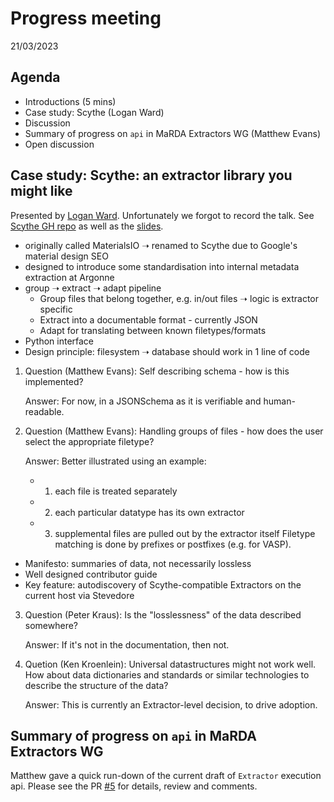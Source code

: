 # Progress meeting

21/03/2023

## Agenda

- Introductions (5 mins)
- Case study: Scythe (Logan Ward)
- Discussion
- Summary of progress on `api` in MaRDA Extractors WG (Matthew Evans)
- Open discussion

## Case study: Scythe: an extractor library you might like

Presented by [Logan Ward](https://github.com/WardLT). Unfortunately we forgot to record the talk. See [Scythe GH repo](https://github.com/materials-data-facility/scythe) as well as the [slides](scythe-overview.pdf).

- originally called MaterialsIO ➝ renamed to Scythe due to Google's material design SEO
- designed to introduce some standardisation into internal metadata extraction at Argonne
- group ➝ extract ➝ adapt pipeline
  - Group files that belong together, e.g. in/out files ➝ logic is extractor specific
  - Extract into a documentable format - currently JSON
  - Adapt for translating between known filetypes/formats
- Python interface
- Design principle: filesystem ➝ database should work in 1 line of code

1. Question (Matthew Evans): Self describing schema - how is this implemented?
   
   Answer: For now, in a JSONSchema as it is verifiable and human-readable.

2. Question (Matthew Evans): Handling groups of files - how does the user select the appropriate filetype?
 
   Answer: Better illustrated using an example:
    - 1) each file is treated separately
    - 2) each particular datatype has its own extractor
    - 3) supplemental files are pulled out by the extractor itself
   Filetype matching is done by prefixes or postfixes (e.g. for VASP).

- Manifesto: summaries of data, not necessarily lossless
- Well designed contributor guide
- Key feature: autodiscovery of Scythe-compatible Extractors on the current host via Stevedore

3. Question (Peter Kraus): Is the "losslessness" of the data described somewhere?

   Answer: If it's not in the documentation, then not.

4. Quetion (Ken Kroenlein): Universal datastructures might not work well. How about data dictionaries and standards or similar technologies to describe the structure of the data?

   Answer: This is currently an Extractor-level decision, to drive adoption.

## Summary of progress on `api` in MaRDA Extractors WG

Matthew gave a quick run-down of the current draft of `Extractor` execution api. Please see the PR [#5](https://github.com/marda-alliance/metadata_extractors_api/pull/5) for details, review and comments.

